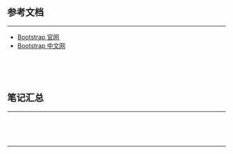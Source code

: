## 参考文档

---

* [Bootstrap 官网](http://getbootstrap.com/)
* [Bootstrap 中文网](http://v3.bootcss.com/)



<br/><br/><br/>



## 笔记汇总

---





<br/><br/><br/>

---

